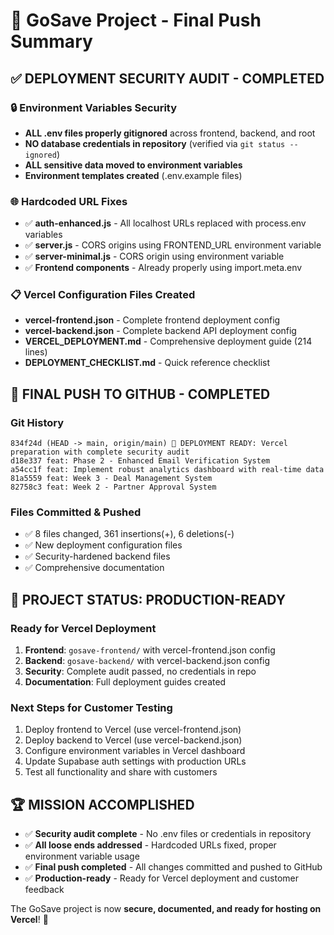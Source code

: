 # 🎯 GoSave Project - Final Push Summary

## ✅ DEPLOYMENT SECURITY AUDIT - COMPLETED

### 🔒 Environment Variables Security

- **ALL .env files properly gitignored** across frontend, backend, and root
- **NO database credentials in repository** (verified via `git status --ignored`)
- **ALL sensitive data moved to environment variables**
- **Environment templates created** (.env.example files)

### 🌐 Hardcoded URL Fixes

- ✅ **auth-enhanced.js** - All localhost URLs replaced with process.env variables
- ✅ **server.js** - CORS origins using FRONTEND_URL environment variable
- ✅ **server-minimal.js** - CORS origin using environment variable
- ✅ **Frontend components** - Already properly using import.meta.env

### 📋 Vercel Configuration Files Created

- **vercel-frontend.json** - Complete frontend deployment config
- **vercel-backend.json** - Complete backend API deployment config
- **VERCEL_DEPLOYMENT.md** - Comprehensive deployment guide (214 lines)
- **DEPLOYMENT_CHECKLIST.md** - Quick reference checklist

## 🚀 FINAL PUSH TO GITHUB - COMPLETED

### Git History

```
834f24d (HEAD -> main, origin/main) 🚀 DEPLOYMENT READY: Vercel preparation with complete security audit
d18e337 feat: Phase 2 - Enhanced Email Verification System
a54cc1f feat: Implement robust analytics dashboard with real-time data
81a5559 feat: Week 3 - Deal Management System
82758c3 feat: Week 2 - Partner Approval System
```

### Files Committed & Pushed

- ✅ 8 files changed, 361 insertions(+), 6 deletions(-)
- ✅ New deployment configuration files
- ✅ Security-hardened backend files
- ✅ Comprehensive documentation

## 🎯 PROJECT STATUS: PRODUCTION-READY

### Ready for Vercel Deployment

1. **Frontend**: `gosave-frontend/` with vercel-frontend.json config
2. **Backend**: `gosave-backend/` with vercel-backend.json config
3. **Security**: Complete audit passed, no credentials in repo
4. **Documentation**: Full deployment guides created

### Next Steps for Customer Testing

1. Deploy frontend to Vercel (use vercel-frontend.json)
2. Deploy backend to Vercel (use vercel-backend.json)
3. Configure environment variables in Vercel dashboard
4. Update Supabase auth settings with production URLs
5. Test all functionality and share with customers

## 🏆 MISSION ACCOMPLISHED

- ✅ **Security audit complete** - No .env files or credentials in repository
- ✅ **All loose ends addressed** - Hardcoded URLs fixed, proper environment variable usage
- ✅ **Final push completed** - All changes committed and pushed to GitHub
- ✅ **Production-ready** - Ready for Vercel deployment and customer feedback

The GoSave project is now **secure, documented, and ready for hosting on Vercel**! 🎉
